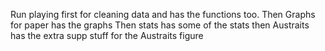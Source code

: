 Run playing first for cleaning data and has the functions too. 
Then Graphs for paper has the graphs 
Then stats has some of the stats 
then Austraits has the extra supp stuff for the Austraits figure
